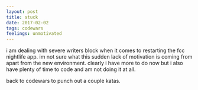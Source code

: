 ```yaml
---
layout: post
title: stuck
date: 2017-02-02
tags: codewars
feelings: unmotivated
---
```


i am dealing with severe writers block when it comes to restarting the fcc nightlife app. im not sure what this sudden lack of motivation is coming from apart from the new environment. clearly i have more to do now but i also have plenty of time to code and am not doing it at all. 

back to codewars to punch out a couple katas.


